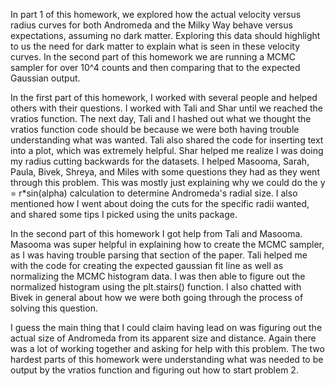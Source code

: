 In part 1 of this homework, we explored how the actual velocity versus radius curves for both Andromeda and the Milky Way behave versus expectations, assuming no dark matter. Exploring this data should highlight to us the need for dark matter to explain what is seen in these velocity curves. In the second part of this homework we are running a MCMC sampler for over 10^4 counts and then comparing that to the expected Gaussian output.

In the first part of this homework, I worked with several people and helped others with their questions. I worked with Tali and Shar until we reached the vratios function. The next day, Tali and I hashed out what we thought the vratios function code should be because we were both having trouble understanding what was wanted. Tali also shared the code for inserting text into a plot, which was extremely helpful. Shar helped me realize I was doing my radius cutting backwards for the datasets. I helped Masooma, Sarah, Paula, Bivek, Shreya, and Miles with some questions they had as they went through this problem. This was mostly just explaining why we could do the y = r*sin(alpha) calculation to determine Andromeda's radial size. I also mentioned how I went about doing the cuts for the specific radii wanted, and shared some tips I picked using the units package.

In the second part of this homework I got help from Tali and Masooma. Masooma was super helpful in explaining how to create the MCMC sampler, as I was having trouble parsing that section of the paper. Tali helped me with the code for creating the expected gaussian fit line as well as normalizing the MCMC histogram data. I was then able to figure out the normalized histogram using the plt.stairs() function. I also chatted with Bivek in general about how we were both going through the process of solving this question.

I guess the main thing that I could claim having lead on was figuring out the actual size of Andromeda from its apparent size and distance. Again there was a lot of working together and asking for help with this problem. The two hardest parts of this homework were understanding what was needed to be output by the vratios function and figuring out how to start problem 2.
